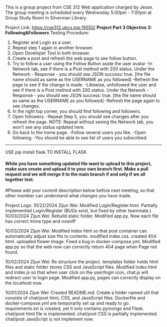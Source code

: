 This is a group project from CSE 312 Web application charged by Jesse.
The group meeting is scheduled every Wednesday 5:00pm - 7:00pm at Group Study Room in Silverman Library.

Project Link: https://cse312.ubcs.top:19550/
____________________________Project Part 3 Objective 3: Following&Followers____________________________
Testing Procedure:
1. Register and Login as a user.
2. Repeat step 1 again in another browser.
3. Open Developer Tool in both browser.
4. Create a post and refresh the web page to see follow button.
5. Try to follow a user using the Follow Button aside the user avatar
    -In Network tab, see if there is a Post method with 200 status. Under the Network - Response - you should see JSON success: true. [the file name should as same as the USERNAME as you followed]
    -Refresh the page to see if the change is made.
    -Likewise, unfollowed the user and see if there is a Post method with 200 status. Under the Network - Response - you should see JSON success: true. [the file name should as same as the USERNAME as you followed]
    -Refresh the page again to see changes.
6. In the right top corner, you should find following and followers.
7. Open followers.
    -Repeat Step 5, you should see changes after you refresh the page. NOTE: Repeat without seeing the Network tab, you won't see any status updated here.
8. Go back to the home page.
    -Follow several users you like.
    -Open following.
        -You should be able to see list of users you subscribed.
_______________________________________________________________________________________________________

USE pip install flask TO INSTALL FLASK
#### While you have something updated file want to upload to this project, make sure create and upload it to your own branch first. Make a pull request and we will merge it to the main branch if and only if we all together test.
#Please add your commit description below before next meeting, so that other member can understand what changes you have made.

Project Logs:
10/22/2024 Zijun Wei: Modified Login/Register.html. Partially implemented Login/Register (BUGs exist, but fixed by other teammate.)
10/03/2024 Zijun Wei: Rebuild static folder. Modified app.py. Now each file has correct mime type and nosniff

10/03/2024 Zijun Wei: Modified index html so that post container can automatically adjust size fits to contents. modified index.css. created 404 html. uploaded flower image. Fixed a bug in docker-compose.yml. Modified app.py so that the web now can correctly return 404 page when Page not found.

10/02/2024 Zijun Wei: Re structure the project. templates folder holds html files and static folder stores CSS and JavaScript files. Modified index.html and index.js so that when user click on the user/login icon, chat.js will redirect user to login page. Modified app.py, pages can correctly display on the localhost now.

10/01/2024 Zijun Wei: Created README.md. Create a folder named util that consists of chat/post html, CSS, and JavaScript files. Dockerfile and docker-compose.yml are temporarily set up and ready to go. requirements.txt is created, yet it only contains pymongo and Flask. chat/post html file is implemented. chat/post CSS is partially implemented. chat/post JavaScript is not implement now.


